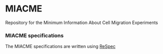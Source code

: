# MIACME
Repository for the Minimum Information About Cell Migration Experiments


### MIACME specifications

The MIACME specifications are written using [ReSpec](https://github.com/w3c/respec)